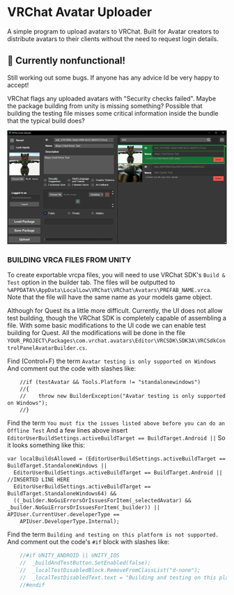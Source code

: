 # VRChat Avatar Uploader
A simple program to upload avatars to VRChat.  Built for Avatar creators to distribute avatars to their clients without the need to request login details.

## 🚨 Currently nonfunctional!
Still working out some bugs.  If anyone has any advice Id be very happy to accept!

VRChat flags any uploaded avatars with "Security checks failed".  Maybe the package building from unity is missing something?  Possible that building the testing file misses some critical information inside the bundle that the typical build does?

<p align="center">
  <img src="./program-preview.png" alt="image">
</p>


### BUILDING VRCA FILES FROM UNITY

To create exportable vrcpa files, you will need to use VRChat SDK's `Build & Test` option in the builder tab.  The files will be outputted to `%APPDATA%\AppData\LocalLow\VRChat\VRChat\Avatars\PREFAB_NAME.vrca`.  Note that the file will have the same name as your models game object.

Although for Quest its a little more difficult. Currently, the UI does not allow test building, though the VRChat SDK is completely capable of assembling a file. With some basic modifications to the UI code we can enable test building for Quest. All the modifications will be done in the file `YOUR_PROJECT\Packages\com.vrchat.avatars\Editor\VRCSDK\SDK3A\VRCSdkControlPanelAvatarBuilder.cs`.

Find (Control+F) the term `Avatar testing is only supported on Windows`
And comment out the code with slashes like:
```
	//if (testAvatar && Tools.Platform != "standalonewindows")
	//{
	//    throw new BuilderException("Avatar testing is only supported on Windows");
	//}
```

Find the term `You must fix the issues listed above before you can do an Offline Test`
And a few lines above insert `EditorUserBuildSettings.activeBuildTarget == BuildTarget.Android ||`
So it looks something like this:
```
var localBuildsAllowed = (EditorUserBuildSettings.activeBuildTarget == BuildTarget.StandaloneWindows ||
  EditorUserBuildSettings.activeBuildTarget == BuildTarget.Android ||  //INSERTED LINE HERE
  EditorUserBuildSettings.activeBuildTarget == BuildTarget.StandaloneWindows64) &&
  ((_builder.NoGuiErrorsOrIssuesForItem(_selectedAvatar) && _builder.NoGuiErrorsOrIssuesForItem(_builder)) || APIUser.CurrentUser.developerType ==
    APIUser.DeveloperType.Internal);
```

Find the term `Building and testing on this platform is not supported.`
And comment out the code's `#if` block with slashes like:
```c#
	//#if UNITY_ANDROID || UNITY_IOS
	//  _buildAndTestButton.SetEnabled(false);
	//  _localTestDisabledBlock.RemoveFromClassList("d-none");
	//  _localTestDisabledText.text = "Building and testing on this platform is not supported.";
	//#endif
```
